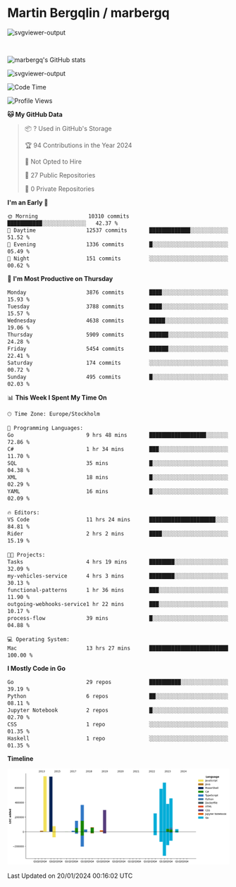 # Martin Bergqlin / marbergq

![svgviewer-output](https://user-images.githubusercontent.com/2405410/206014777-22d41ecb-c24f-421d-b7d9-bba2cb5bb0de.svg)

<br>

<!--- [![Martin's Week](https://github-readme-stats.vercel.app/api/wakatime?username=marbergq&theme=dark)](https://github.com/anuraghazra/github-readme-stats) -->

![marbergq's GitHub stats](https://github-readme-stats.vercel.app/api?username=marbergq&count_private=true&show_icons=true)

![svgviewer-output](https://wakatime.com/badge/user/3f0a2069-6683-4e19-9a4a-7d21ea815067.svg)

<!--START_SECTION:waka-->
![Code Time](http://img.shields.io/badge/Code%20Time-3%2C668%20hrs%2045%20mins-blue)

![Profile Views](http://img.shields.io/badge/Profile%20Views-0-blue)

**🐱 My GitHub Data** 

> 📦 ? Used in GitHub's Storage 
 > 
> 🏆 94 Contributions in the Year 2024
 > 
> 🚫 Not Opted to Hire
 > 
> 📜 27 Public Repositories 
 > 
> 🔑 0 Private Repositories 
 > 
**I'm an Early 🐤** 

```text
🌞 Morning                10310 commits       ███████████░░░░░░░░░░░░░░   42.37 % 
🌆 Daytime                12537 commits       █████████████░░░░░░░░░░░░   51.52 % 
🌃 Evening                1336 commits        █░░░░░░░░░░░░░░░░░░░░░░░░   05.49 % 
🌙 Night                  151 commits         ░░░░░░░░░░░░░░░░░░░░░░░░░   00.62 % 
```
📅 **I'm Most Productive on Thursday** 

```text
Monday                   3876 commits        ████░░░░░░░░░░░░░░░░░░░░░   15.93 % 
Tuesday                  3788 commits        ████░░░░░░░░░░░░░░░░░░░░░   15.57 % 
Wednesday                4638 commits        █████░░░░░░░░░░░░░░░░░░░░   19.06 % 
Thursday                 5909 commits        ██████░░░░░░░░░░░░░░░░░░░   24.28 % 
Friday                   5454 commits        ██████░░░░░░░░░░░░░░░░░░░   22.41 % 
Saturday                 174 commits         ░░░░░░░░░░░░░░░░░░░░░░░░░   00.72 % 
Sunday                   495 commits         █░░░░░░░░░░░░░░░░░░░░░░░░   02.03 % 
```


📊 **This Week I Spent My Time On** 

```text
🕑︎ Time Zone: Europe/Stockholm

💬 Programming Languages: 
Go                       9 hrs 48 mins       ██████████████████░░░░░░░   72.86 % 
C#                       1 hr 34 mins        ███░░░░░░░░░░░░░░░░░░░░░░   11.70 % 
SQL                      35 mins             █░░░░░░░░░░░░░░░░░░░░░░░░   04.38 % 
XML                      18 mins             █░░░░░░░░░░░░░░░░░░░░░░░░   02.29 % 
YAML                     16 mins             █░░░░░░░░░░░░░░░░░░░░░░░░   02.09 % 

🔥 Editors: 
VS Code                  11 hrs 24 mins      █████████████████████░░░░   84.81 % 
Rider                    2 hrs 2 mins        ████░░░░░░░░░░░░░░░░░░░░░   15.19 % 

🐱‍💻 Projects: 
Tasks                    4 hrs 19 mins       ████████░░░░░░░░░░░░░░░░░   32.09 % 
my-vehicles-service      4 hrs 3 mins        ████████░░░░░░░░░░░░░░░░░   30.13 % 
functional-patterns      1 hr 36 mins        ███░░░░░░░░░░░░░░░░░░░░░░   11.90 % 
outgoing-webhooks-service1 hr 22 mins        ███░░░░░░░░░░░░░░░░░░░░░░   10.17 % 
process-flow             39 mins             █░░░░░░░░░░░░░░░░░░░░░░░░   04.88 % 

💻 Operating System: 
Mac                      13 hrs 27 mins      █████████████████████████   100.00 % 
```

**I Mostly Code in Go** 

```text
Go                       29 repos            ██████████░░░░░░░░░░░░░░░   39.19 % 
Python                   6 repos             ██░░░░░░░░░░░░░░░░░░░░░░░   08.11 % 
Jupyter Notebook         2 repos             █░░░░░░░░░░░░░░░░░░░░░░░░   02.70 % 
CSS                      1 repo              ░░░░░░░░░░░░░░░░░░░░░░░░░   01.35 % 
Haskell                  1 repo              ░░░░░░░░░░░░░░░░░░░░░░░░░   01.35 % 
```



**Timeline**

![Lines of Code chart](https://raw.githubusercontent.com/marbergq/marbergq/main/assets/bar_graph.png)


 Last Updated on 20/01/2024 00:16:02 UTC
<!--END_SECTION:waka-->
